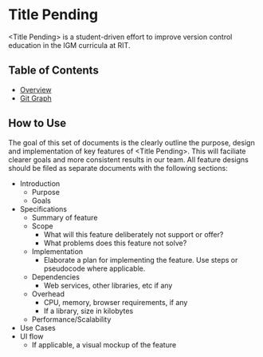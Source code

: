 Title Pending
=============

\<Title Pending\> is a student-driven effort to improve version control education in the IGM curricula at RIT. 

Table of Contents
-----------------
* [Overview](overview.md)
* [Git Graph](gitgraph.md)

How to Use
-----------
The goal of this set of documents is the clearly outline the purpose, design and implementation of key features of \<Title Pending\>. This will faciliate clearer goals and more consistent results in our team. All feature designs should be filed as separate documents with the following sections: 

* Introduction
  * Purpose
  * Goals
* Specifications
  * Summary of feature
  * Scope
    * What will this feature deliberately not support or offer?
    * What problems does this feature not solve?
  * Implementation
    * Elaborate a plan for implementing the feature. Use steps or pseudocode where applicable.
  * Dependencies
    * Web services, other libraries, etc if any
  * Overhead
    * CPU, memory, browser requirements, if any
    * If a library, size in kilobytes
  * Performance/Scalability
* Use Cases
* UI flow
  * If applicable, a visual mockup of the feature
